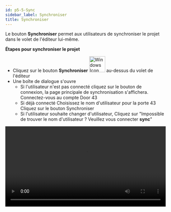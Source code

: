 ```yaml
---
id: p5-5-Sync
sidebar_label: Synchroniser
title: Synchroniser
---
```


Le bouton **Synchroniser** permet aux utilisateurs de synchroniser le projet dans le volet de l'éditeur lui-même.

**Étapes pour synchroniser le projet**

- Cliquez sur le bouton **Synchroniser** <img src="/assets/cloudsyncbutton.PNG" alt="Windows Icon" width="50px" /> au-dessus du volet de l'éditeur
- Une boîte de dialogue s'ouvre
    - Si l'utilisateur n'est pas connecté
        cliquez sur le bouton de connexion, la page principale de synchronisation s'affichera.
         Connectez-vous au compte Door 43
     - Si déjà connecté
         Choisissez le nom d'utilisateur pour la porte 43
         Cliquez sur le bouton Synchroniser
     - Si l'utilisateur souhaite changer d'utilisateur,
         Cliquez sur "Impossible de trouver le nom d'utilisateur ? Veuillez vous connecter **sync**"


<video controls src="/0.8.1/en_project_sync.mp4" width="100%" type="video/mp4"></video>


